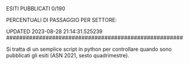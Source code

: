 ESITI PUBBLICATI 0/190 

PERCENTUALI DI PASSAGGIO PER SETTORE:

UPDATED 2023-08-28 21:14:31.525239
###################################################### 

Si tratta di un semplice script in python per controllare quando sono pubblicati gli esiti (ASN 2021, sesto quadrimestre).

